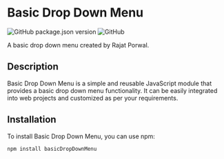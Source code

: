 # Basic Drop Down Menu

![GitHub package.json version](https://img.shields.io/github/package-json/v/rajat-porwal/dropDOwnMenu-NPM-Package)
![GitHub](https://img.shields.io/github/license/rajat-porwal/dropDOwnMenu-NPM-Package)

A basic drop down menu created by Rajat Porwal.

## Description

Basic Drop Down Menu is a simple and reusable JavaScript module that provides a basic drop down menu functionality. It can be easily integrated into web projects and customized as per your requirements.

## Installation

To install Basic Drop Down Menu, you can use npm:

```bash
npm install basicDropDownMenu